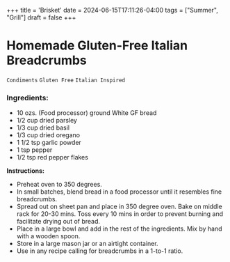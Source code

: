 +++
title = 'Brisket'
date = 2024-06-15T17:11:26-04:00
tags = ["Summer", "Grill"]
draft = false
+++
# Homemade Gluten-Free Italian Breadcrumbs

`Condiments` `Gluten Free` `Italian Inspired`

### Ingredients:

- 10 ozs. (Food processor) ground White GF bread
- 1/2 cup dried parsley
- 1/3 cup dried basil
- 1/3 cup dried oregano
- 1 1/2 tsp garlic powder
- 1 tsp pepper
- 1/2 tsp red pepper flakes

**Instructions:**

- Preheat oven to 350 degrees. 
- In small batches, blend bread in a food processor until it resembles fine breadcrumbs. 
- Spread out on sheet pan and place in 350 degree oven. Bake on middle rack for 20-30 mins. Toss every 10 mins in order to prevent burning and facilitate drying out of bread.
- Place in a large bowl and add in the rest of the ingredients. Mix by hand with a wooden spoon.
- Store in a large mason jar or an airtight container.
- Use in any recipe calling for breadcrumbs in a 1-to-1 ratio.
